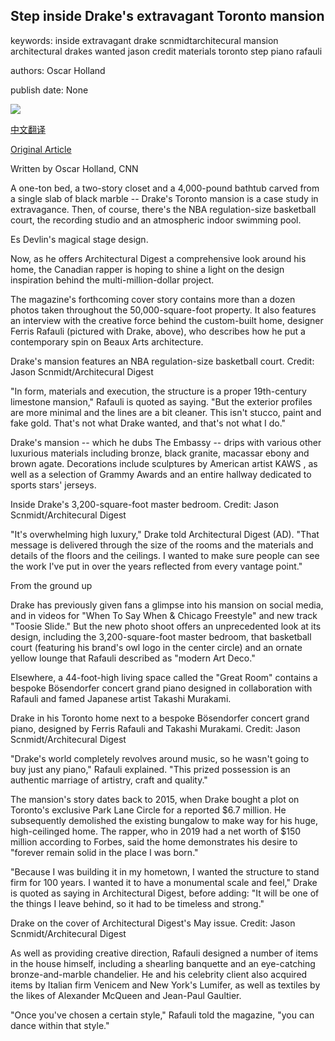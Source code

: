 ## Step inside Drake's extravagant Toronto mansion

keywords: inside extravagant drake scnmidtarchitecural mansion architectural drakes wanted jason credit materials toronto step piano rafauli

authors: Oscar Holland

publish date: None

![](https://cdn.cnn.com/cnnnext/dam/assets/200408122344-drake-architectural-digest-tease-super-tease.jpg)

[中文翻译](Step%20inside%20Drake%27s%20extravagant%20Toronto%20mansion_zh.md)

[Original Article](https://edition.cnn.com/style/article/drake-mansion-toronto-architectural-digest/index.html)

Written by Oscar Holland, CNN

A one-ton bed, a two-story closet and a 4,000-pound bathtub carved from a single slab of black marble -- Drake's Toronto mansion is a case study in extravagance. Then, of course, there's the NBA regulation-size basketball court, the recording studio and an atmospheric indoor swimming pool.

Es Devlin's magical stage design.

Now, as he offers Architectural Digest a comprehensive look around his home, the Canadian rapper is hoping to shine a light on the design inspiration behind the multi-million-dollar project.

The magazine's forthcoming cover story contains more than a dozen photos taken throughout the 50,000-square-foot property. It also features an interview with the creative force behind the custom-built home, designer Ferris Rafauli (pictured with Drake, above), who describes how he put a contemporary spin on Beaux Arts architecture.

Drake's mansion features an NBA regulation-size basketball court. Credit: Jason Scnmidt/Architecural Digest

"In form, materials and execution, the structure is a proper 19th-century limestone mansion," Rafauli is quoted as saying. "But the exterior profiles are more minimal and the lines are a bit cleaner. This isn't stucco, paint and fake gold. That's not what Drake wanted, and that's not what I do."

Drake's mansion -- which he dubs The Embassy -- drips with various other luxurious materials including bronze, black granite, macassar ebony and brown agate. Decorations include sculptures by American artist KAWS , as well as a selection of Grammy Awards and an entire hallway dedicated to sports stars' jerseys.

Inside Drake's 3,200-square-foot master bedroom. Credit: Jason Scnmidt/Architecural Digest

"It's overwhelming high luxury," Drake told Architectural Digest (AD). "That message is delivered through the size of the rooms and the materials and details of the floors and the ceilings. I wanted to make sure people can see the work I've put in over the years reflected from every vantage point."

From the ground up

Drake has previously given fans a glimpse into his mansion on social media, and in videos for "When To Say When & Chicago Freestyle" and new track "Toosie Slide." But the new photo shoot offers an unprecedented look at its design, including the 3,200-square-foot master bedroom, that basketball court (featuring his brand's owl logo in the center circle) and an ornate yellow lounge that Rafauli described as "modern Art Deco."

Elsewhere, a 44-foot-high living space called the "Great Room" contains a bespoke Bösendorfer concert grand piano designed in collaboration with Rafauli and famed Japanese artist Takashi Murakami.

Drake in his Toronto home next to a bespoke Bösendorfer concert grand piano, designed by Ferris Rafauli and Takashi Murakami. Credit: Jason Scnmidt/Architecural Digest

"Drake's world completely revolves around music, so he wasn't going to buy just any piano," Rafauli explained. "This prized possession is an authentic marriage of artistry, craft and quality."

The mansion's story dates back to 2015, when Drake bought a plot on Toronto's exclusive Park Lane Circle for a reported $6.7 million. He subsequently demolished the existing bungalow to make way for his huge, high-ceilinged home. The rapper, who in 2019 had a net worth of $150 million according to Forbes, said the home demonstrates his desire to "forever remain solid in the place I was born."

"Because I was building it in my hometown, I wanted the structure to stand firm for 100 years. I wanted it to have a monumental scale and feel," Drake is quoted as saying in Architectural Digest, before adding: "It will be one of the things I leave behind, so it had to be timeless and strong."

Drake on the cover of Architectural Digest's May issue. Credit: Jason Scnmidt/Architecural Digest

As well as providing creative direction, Rafauli designed a number of items in the house himself, including a shearling banquette and an eye-catching bronze-and-marble chandelier. He and his celebrity client also acquired items by Italian firm Venicem and New York's Lumifer, as well as textiles by the likes of Alexander McQueen and Jean-Paul Gaultier.

"Once you've chosen a certain style," Rafauli told the magazine, "you can dance within that style."